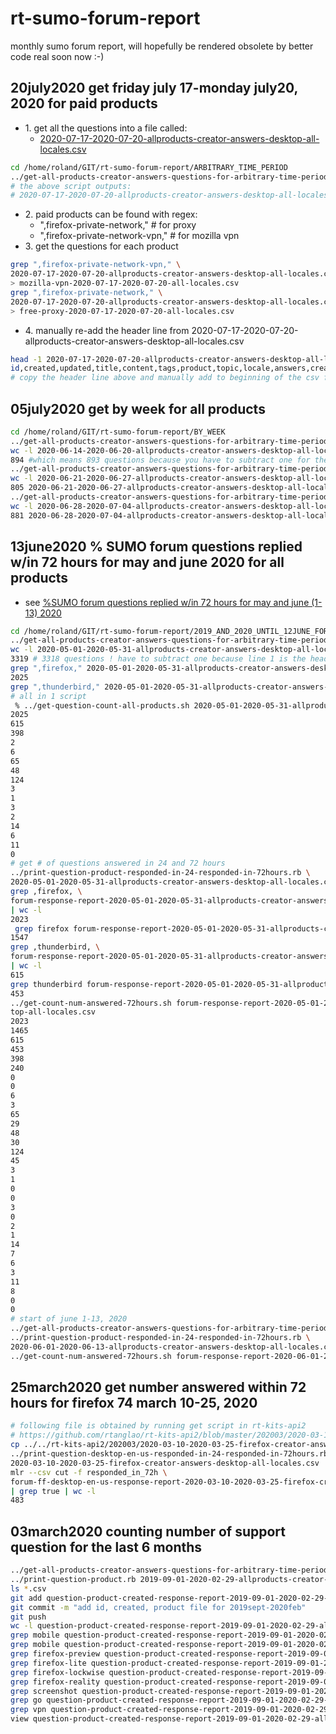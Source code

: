 # rt-sumo-forum-report
monthly sumo forum report, will hopefully be rendered obsolete by better code real soon now :-)

## 20july2020 get friday july 17-monday july20, 2020 for paid products

* 1\. get all the questions into a file called:
    * [2020-07-17-2020-07-20-allproducts-creator-answers-desktop-all-locales.csv](https://github.com/rtanglao/rt-sumo-forum-report/blob/master/ARBITRARY_TIME_PERIOD/2020-07-17-2020-07-20-allproducts-creator-answers-desktop-all-locales.csv)

```bash
cd /home/roland/GIT/rt-sumo-forum-report/ARBITRARY_TIME_PERIOD
../get-all-products-creator-answers-questions-for-arbitrary-time-period.rb 2020 7 17 2020 7 20
# the above script outputs:
# 2020-07-17-2020-07-20-allproducts-creator-answers-desktop-all-locales.csv
```

* 2\. paid products can be found with regex:
    * ",firefox-private-network," # for proxy
    * ",firefox-private-network-vpn," # for mozilla vpn
* 3\. get the questions for each product

```bash
grep ",firefox-private-network-vpn," \
2020-07-17-2020-07-20-allproducts-creator-answers-desktop-all-locales.csv  \ 
> mozilla-vpn-2020-07-17-2020-07-20-all-locales.csv
grep ",firefox-private-network," \
2020-07-17-2020-07-20-allproducts-creator-answers-desktop-all-locales.csv  \
> free-proxy-2020-07-17-2020-07-20-all-locales.csv
``` 

* 4\. manually re-add the header line from 2020-07-17-2020-07-20-allproducts-creator-answers-desktop-all-locales.csv

```bash
head -1 2020-07-17-2020-07-20-allproducts-creator-answers-desktop-all-locales.csv
id,created,updated,title,content,tags,product,topic,locale,answers,creator,is_solved,solved_by,num_answers
# copy the header line above and manually add to beginning of the csv files for mozilla vpn and free proxy
```


## 05july2020 get by week for all products

```bash
cd /home/roland/GIT/rt-sumo-forum-report/BY_WEEK
../get-all-products-creator-answers-questions-for-arbitrary-time-period.rb 2020 6 14 2020 6 20
wc -l 2020-06-14-2020-06-20-allproducts-creator-answers-desktop-all-locales.csv
894 #which means 893 questions because you have to subtract one for the header row
../get-all-products-creator-answers-questions-for-arbitrary-time-period.rb 2020 6 21 2020 6 27
wc -l 2020-06-21-2020-06-27-allproducts-creator-answers-desktop-all-locales.csv 
805 2020-06-21-2020-06-27-allproducts-creator-answers-desktop-all-locales.csv # which means 804
../get-all-products-creator-answers-questions-for-arbitrary-time-period.rb 2020 6 28 2020 7 4
wc -l 2020-06-28-2020-07-04-allproducts-creator-answers-desktop-all-locales.csv 
881 2020-06-28-2020-07-04-allproducts-creator-answers-desktop-all-locales.csv # which means 880
```

## 13june2020 % SUMO forum questions replied w/in 72 hours for may and june 2020 for all products

* see [%SUMO forum questions replied w/in 72 hours for may and june (1-13) 2020](https://docs.google.com/spreadsheets/d/1MLXgTFzqcCVZYC4a-x2Jr-00EhpuvjGixvxip4n5jAo/edit#gid=0)

```bash
cd /home/roland/GIT/rt-sumo-forum-report/2019_AND_2020_UNTIL_12JUNE_FOR_JR
../get-all-products-creator-answers-questions-for-arbitrary-time-period.rb 2020 5 1 2020 5 3
wc -l 2020-05-01-2020-05-31-allproducts-creator-answers-desktop-all-locales.csv 
3319 # 3318 questions ! have to subtract one because line 1 is the header line
grep ",firefox," 2020-05-01-2020-05-31-allproducts-creator-answers-desktop-all-locales.csv | wc -l
2025
grep ",thunderbird," 2020-05-01-2020-05-31-allproducts-creator-answers-desktop-all-locales.csv | wc -l
# all in 1 script
 % ../get-question-count-all-products.sh 2020-05-01-2020-05-31-allproducts-creator-answers-desktop-all-locales.csv
2025
615
398
2
6
65
48
124
3
1
3
2
14
6
11
0
# get # of questions answered in 24 and 72 hours 
../print-question-product-responded-in-24-responded-in-72hours.rb \
2020-05-01-2020-05-31-allproducts-creator-answers-desktop-all-locales.csv
grep ,firefox, \
forum-response-report-2020-05-01-2020-05-31-allproducts-creator-answers-desktop-all-locales.csv\
| wc -l
2023
 grep firefox forum-response-report-2020-05-01-2020-05-31-allproducts-creator-answers-desktop-all-locales.csv | mlr --inidx --ifs comma --oxtab cut -f 5 | grep true | wc -l
1547
grep ,thunderbird, \
forum-response-report-2020-05-01-2020-05-31-allproducts-creator-answers-desktop-all-locales.csv\
| wc -l
615
grep thunderbird forum-response-report-2020-05-01-2020-05-31-allproducts-creator-answers-desktop-all-locales.csv | mlr --inidx --ifs comma --oxtab cut -f 5 | grep true | wc -l
453
../get-count-num-answered-72hours.sh forum-response-report-2020-05-01-2020-05-31-allproducts-creator-answers-desktop-all-locales.csv
top-all-locales.csv
2023
1465
615
453
398
240
0
0
6
3
65
29
48
30
124
45
3
1
0
0
3
0
2
1
14
7
6
3
11
8
0
0
# start of june 1-13, 2020
../get-all-products-creator-answers-questions-for-arbitrary-time-period.rb 2020 6 1 2020 6 13
../print-question-product-responded-in-24-responded-in-72hours.rb \
2020-06-01-2020-06-13-allproducts-creator-answers-desktop-all-locales.csv
../get-count-num-answered-72hours.sh forum-response-report-2020-06-01-2020-06-13-allproducts-creator-answers-desktop-all-locales.csv
```

## 25march2020 get number answered within 72 hours for firefox 74 march 10-25, 2020

```bash
# following file is obtained by running get script in rt-kits-api2
# https://github.com/rtanglao/rt-kits-api2/blob/master/202003/2020-03-10-2020-03-25-firefox-creator-answers-desktop-all-locales.csv
cp ../../rt-kits-api2/202003/2020-03-10-2020-03-25-firefox-creator-answers-desktop-all-locales.csv .
../print-question-desktop-en-us-responded-in-24-responded-in-72hours.rb \
2020-03-10-2020-03-25-firefox-creator-answers-desktop-all-locales.csv
mlr --csv cut -f responded_in_72h \
forum-ff-desktop-en-us-response-report-2020-03-10-2020-03-25-firefox-creator-answers-desktop-all-locales.csv\
| grep true | wc -l
483
```

## 03march2020 counting number of support question for the last 6 months
```bash
../get-all-products-creator-answers-questions-for-arbitrary-time-period.rb 2019 9 1 2020 2 29
../print-question-product.rb 2019-09-01-2020-02-29-allproducts-creator-answers-desktop-all-locales.csv
ls *.csv
git add question-product-created-response-report-2019-09-01-2020-02-29-allproducts-creator-answers-desktop-all-locales.csv
git commit -m "add id, created, product file for 2019sept-2020feb"
git push
wc -l question-product-created-response-report-2019-09-01-2020-02-29-allproducts-creator-answers-desktop-all-locales.csv
grep mobile question-product-created-response-report-2019-09-01-2020-02-29-allproducts-creator-answers-desktop-all-locales.csv
grep mobile question-product-created-response-report-2019-09-01-2020-02-29-allproducts-creator-answers-desktop-all-locales.csv | wc -l
grep firefox-preview question-product-created-response-report-2019-09-01-2020-02-29-allproducts-creator-answers-desktop-all-locales.csv | wc -l
grep firefox-lite question-product-created-response-report-2019-09-01-2020-02-29-allproducts-creator-answers-desktop-all-locales.csv | wc -l
grep firefox-lockwise question-product-created-response-report-2019-09-01-2020-02-29-allproducts-creator-answers-desktop-all-locales.csv | wc -l
grep firefox-reality question-product-created-response-report-2019-09-01-2020-02-29-allproducts-creator-answers-desktop-all-locales.csv | wc -l
grep screenshot question-product-created-response-report-2019-09-01-2020-02-29-allproducts-creator-answers-desktop-all-locales.csv | wc -l
grep go question-product-created-response-report-2019-09-01-2020-02-29-allproducts-creator-answers-desktop-all-locales.csv | wc -l
grep vpn question-product-created-response-report-2019-09-01-2020-02-29-allproducts-creator-answers-desktop-all-locales.csv | wc -l
view question-product-created-response-report-2019-09-01-2020-02-29-allproducts-creator-answers-desktop-all-locales.csv
```
